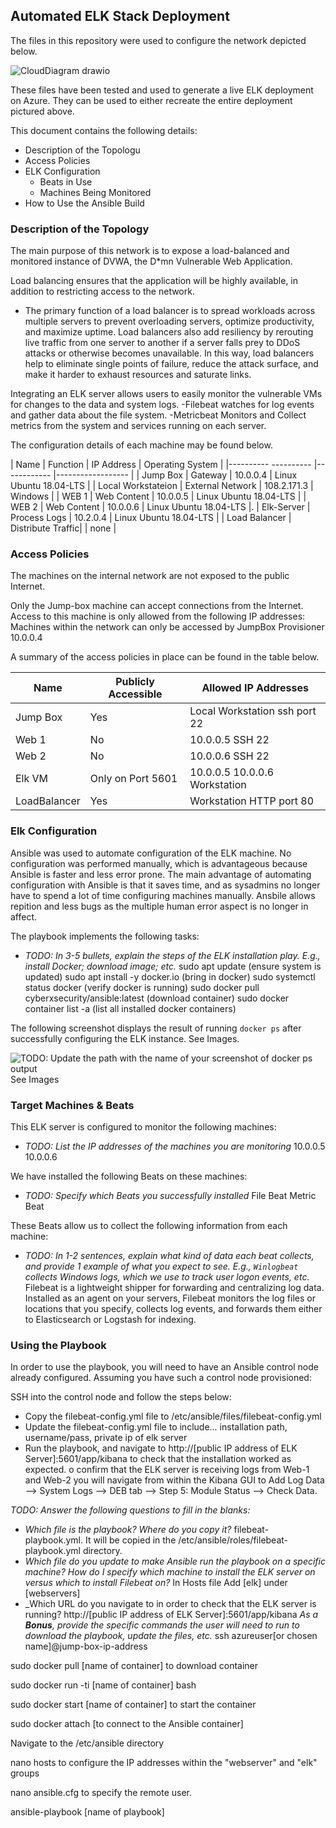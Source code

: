 ## Automated ELK Stack Deployment

The files in this repository were used to configure the network depicted below.


![CloudDiagram drawio](https://user-images.githubusercontent.com/77586504/166480640-f6ac5dc8-98c6-40db-84dd-86a2f5eec887.png)

These files have been tested and used to generate a live ELK deployment on Azure. They can be used to either recreate the entire deployment pictured above.



This document contains the following details:
- Description of the Topologu
- Access Policies
- ELK Configuration
  - Beats in Use
  - Machines Being Monitored
- How to Use the Ansible Build


### Description of the Topology

The main purpose of this network is to expose a load-balanced and monitored instance of DVWA, the D*mn Vulnerable Web Application.

Load balancing ensures that the application will be highly available, in addition to restricting access to the network.
- The primary function of a load balancer is to spread workloads across multiple servers to prevent overloading servers, optimize productivity, and maximize uptime. Load balancers also add resiliency by rerouting live traffic from one server to another if a server falls prey to DDoS attacks or otherwise becomes unavailable. In this way, load balancers help to eliminate single points of failure, reduce the attack surface, and make it harder to exhaust resources and saturate links.

Integrating an ELK server allows users to easily monitor the vulnerable VMs for changes to the data and system logs.
-Filebeat watches for log events and gather data about the file system.
-Metricbeat Monitors and Collect metrics from the system and services running on each server.

The configuration details of each machine may be found below.

| Name                 | Function          | IP Address | Operating System            |
|---------- ---------- |------------       |------------------                        |
| Jump Box             | Gateway           | 10.0.0.4    | Linux Ubuntu 18.04-LTS     |
| Local Workstateion   | External Network  | 108.2.171.3 | Windows                    |
| WEB 1                | Web Content       | 10.0.0.5    | Linux Ubuntu 18.04-LTS     |
| WEB 2                | Web Content       | 10.0.0.6    | Linux Ubuntu 18.04-LTS     |.
| Elk-Server           | Process Logs      | 10.2.0.4    | Linux Ubuntu 18.04-LTS     |
| Load Balancer        | Distribute Traffic|             | none                       |

### Access Policies

The machines on the internal network are not exposed to the public Internet. 

Only the Jump-box machine can accept connections from the Internet. Access to this machine is only allowed from the following IP addresses:
Machines within the network can only be accessed by JumpBox Provisioner 10.0.0.4


A summary of the access policies in place can be found in the table below.

| Name     | Publicly Accessible | Allowed IP Addresses         |
|----------|---------------------|----------------------        |
| Jump Box | Yes                 | Local Workstation ssh port 22|
| Web 1    | No                  | 10.0.0.5 SSH 22              |
| Web 2    | No                  | 10.0.0.6 SSH 22              |
| Elk VM   | Only on Port 5601   | 10.0.0.5 10.0.0.6 Workstation|
| LoadBalancer| Yes              | Workstation HTTP port 80|

### Elk Configuration

Ansible was used to automate configuration of the ELK machine. No configuration was performed manually, which is advantageous because Ansible is faster and less error prone.
The main advantage of automating configuration with Ansible is that it saves time, and as sysadmins no longer have to spend a lot of time configuring machines manually. Ansbile allows repition and less bugs as the multiple human error aspect is no longer in affect.

The playbook implements the following tasks:
- _TODO: In 3-5 bullets, explain the steps of the ELK installation play. E.g., install Docker; download image; etc._
sudo apt update (ensure system is updated)
sudo apt install -y docker.io (bring in docker)
sudo systemctl status docker (verify docker is running)
sudo docker pull cyberxsecurity/ansible:latest (download container)
sudo docker container list -a (list all installed docker containers)

The following screenshot displays the result of running `docker ps` after successfully configuring the ELK instance.
See Images.


![TODO: Update the path with the name of your screenshot of docker ps output](Images/docker_ps_output.png) See Images


### Target Machines & Beats
This ELK server is configured to monitor the following machines:
- _TODO: List the IP addresses of the machines you are monitoring_
10.0.0.5
10.0.0.6

We have installed the following Beats on these machines:
- _TODO: Specify which Beats you successfully installed_
File Beat
Metric Beat

These Beats allow us to collect the following information from each machine:
- _TODO: In 1-2 sentences, explain what kind of data each beat collects, and provide 1 example of what you expect to see. E.g., `Winlogbeat` collects Windows logs, which we use to track user logon events, etc._
Filebeat is a lightweight shipper for forwarding and centralizing log data. Installed as an agent on your servers, Filebeat monitors the log files or locations that you specify, collects log events, and forwards them either to Elasticsearch or Logstash for indexing.

### Using the Playbook
In order to use the playbook, you will need to have an Ansible control node already configured. Assuming you have such a control node provisioned: 

SSH into the control node and follow the steps below:
- Copy the filebeat-config.yml file to /etc/ansible/files/filebeat-config.yml
- Update the filebeat-config.yml file to include... installation path, username/pass, private ip of elk server
- Run the playbook, and navigate to  http://[public IP address of ELK Server]:5601/app/kibana to check that the installation worked as expected. o confirm that the ELK server is receiving logs from Web-1 and Web-2 you will navigate from within the Kibana GUI to Add Log Data --> System Logs --> DEB tab --> Step 5: Module Status --> Check Data.


_TODO: Answer the following questions to fill in the blanks:_
- _Which file is the playbook? Where do you copy it?_ filebeat-playbook.yml. It will be copied in the /etc/ansible/roles/filebeat-playbook.yml directory.
- _Which file do you update to make Ansible run the playbook on a specific machine? How do I specify which machine to install the ELK server on versus which to install Filebeat on?_ In Hosts file Add 
[elk] under [webservers]
- _Which URL do you navigate to in order to check that the ELK server is running?
http://[public IP address of ELK Server]:5601/app/kibana
_As a **Bonus**, provide the specific commands the user will need to run to download the playbook, update the files, etc._
ssh azureuser[or chosen name]@jump-box-ip-address

sudo docker pull [name of container] to download container

sudo docker run -ti [name of container] bash

sudo docker start [name of container] to start the container

sudo docker attach [to connect to the Ansible container]

Navigate to the /etc/ansible directory

nano hosts to configure the IP addresses within the "webserver" and "elk" groups

nano ansible.cfg to specify the remote user.

ansible-playbook [name of playbook]
